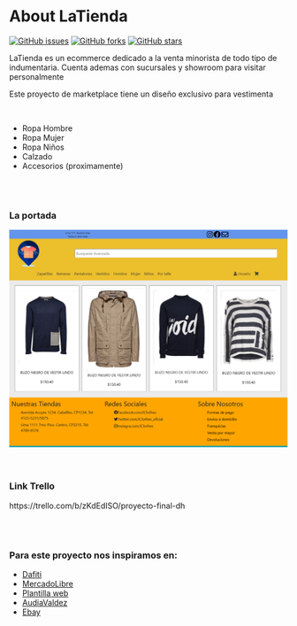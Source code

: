 <H1>About LaTienda</h1>

<a href="https://github.com/kornis/grupo_6_marketplace/issues"><img alt="GitHub issues" src="https://img.shields.io/github/issues/kornis/grupo_6_marketplace"></a>
<a href="https://github.com/kornis/grupo_6_marketplace/network"><img alt="GitHub forks" src="https://img.shields.io/github/forks/kornis/grupo_6_marketplace"></a>
<a href="https://github.com/kornis/grupo_6_marketplace/stargazers"><img alt="GitHub stars" src="https://img.shields.io/github/stars/kornis/grupo_6_marketplace"></a>

<p>LaTienda es un ecommerce dedicado a la venta minorista de todo tipo de indumentaria. Cuenta ademas con sucursales y showroom para visitar personalmente</p>
<p>Este proyecto de marketplace tiene un diseño exclusivo para vestimenta</p>
<br>
<ul>
<li>Ropa Hombre</li>
<li>Ropa Mujer</li>
<li>Ropa Niños</li>
<li>Calzado</li>
<li>Accesorios (proximamente)</li>
</ul>
<br>
<br>

<h3>La portada</h3>

<img src="https://github.com/kornis/grupo_6_marketplace/blob/master/ecommerce/public/images/portada-web.PNG" width="600px">

<br>
<br>
<br>
<h3>Link Trello</h3>
<p>https://trello.com/b/zKdEdISO/proyecto-final-dh</p>
<br>
<br>
<h3>Para este proyecto nos inspiramos en:</h3>
<ul>
<li><a href="https://www.dafiti.com.ar/">Dafiti</a></li>
<li><a href="https://www.mercadolibre.com.ar">MercadoLibre</a></li>
<li><a href="http://pixelhint.com/wp-content/uploads/2014/02/PSD-eCommerce-Website-Template.png">Plantilla web</a></li>
<li><a href="https://www.audiavaldeztienda.com/">AudiaValdez</a></li>
<li><a href="https://www.ebay.com/">Ebay</a></li>
</ul>
